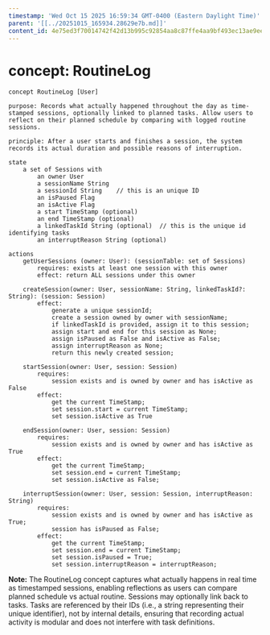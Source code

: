 ```yaml
---
timestamp: 'Wed Oct 15 2025 16:59:34 GMT-0400 (Eastern Daylight Time)'
parent: '[[../20251015_165934.28629e7b.md]]'
content_id: 4e75ed3f70014742f42d13b995c92854aa8c87ffe4aa9bf493ec13ae9ee583f4
---
```


# concept: RoutineLog

```
concept RoutineLog [User]

purpose: Records what actually happened throughout the day as time-stamped sessions, optionally linked to planned tasks. Allow users to reflect on their planned schedule by comparing with logged routine sessions.

principle: After a user starts and finishes a session, the system records its actual duration and possible reasons of interruption.

state
    a set of Sessions with
        an owner User
        a sessionName String
        a sessionId String    // this is an unique ID
        an isPaused Flag
        an isActive Flag
        a start TimeStamp (optional)
        an end TimeStamp (optional)
        a linkedTaskId String (optional)  // this is the unique id identifying tasks
        an interruptReason String (optional)
    
actions
    getUserSessions (owner: User): (sessionTable: set of Sessions)
        requires: exists at least one session with this owner
        effect: return ALL sessions under this owner

    createSession(owner: User, sessionName: String, linkedTaskId?: String): (session: Session)
        effect:
            generate a unique sessionId;
            create a session owned by owner with sessionName;
            if linkedTaskId is provided, assign it to this session;
            assign start and end for this session as None;
            assign isPaused as False and isActive as False;
            assign interruptReason as None;
            return this newly created session;
    
    startSession(owner: User, session: Session)
        requires:
            session exists and is owned by owner and has isActive as False
        effect:
            get the current TimeStamp;
            set session.start = current TimeStamp;
            set session.isActive as True
    
    endSession(owner: User, session: Session)
        requires:
            session exists and is owned by owner and has isActive as True
        effect:
            get the current TimeStamp;
            set session.end = current TimeStamp;
            set session.isActive as False;
    
    interruptSession(owner: User, session: Session, interruptReason: String)
        requires:
            session exists and is owned by owner and has isActive as True;
            session has isPaused as False;
        effect:
            get the current TimeStamp;
            set session.end = current TimeStamp;
            set session.isPaused = True;
            set session.interruptReason = interruptReason;

```

**Note:** The RoutineLog concept captures what actually happens in real time as timestamped sessions, enabling reflections as users can compare planned schedule vs actual routine. Sessions may optionally link back to tasks. Tasks are referenced by their IDs (i.e., a string representing their unique identifier), not by internal details, ensuring that recording actual activity is modular and does not interfere with task definitions.

